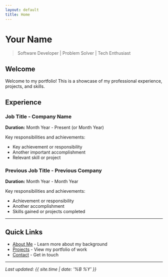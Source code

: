 ```yaml
---
layout: default
title: Home
---
```


# Your Name

> Software Developer | Problem Solver | Tech Enthusiast

## Welcome

Welcome to my portfolio! This is a showcase of my professional experience, projects, and skills.

## Experience

### Job Title - Company Name
**Duration:** Month Year - Present (or Month Year)

Key responsibilities and achievements:
- Key achievement or responsibility
- Another important accomplishment
- Relevant skill or project

### Previous Job Title - Previous Company
**Duration:** Month Year - Month Year  

Key responsibilities and achievements:
- Achievement or responsibility
- Another accomplishment
- Skills gained or projects completed

---

## Quick Links

- [About Me](/about/) - Learn more about my background
- [Projects](/projects/) - View my portfolio of work
- [Contact](/contact/) - Get in touch

---

*Last updated: {{ site.time | date: '%B %Y' }}* 